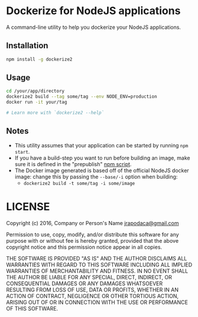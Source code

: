Dockerize for NodeJS applications
=================================

A command-line utility to help you dockerize your NodeJS applications.

## Installation

```sh
npm install -g dockerize2
```

## Usage

```sh
cd /your/app/directory
dockerize2 build --tag some/tag --env NODE_ENV=production
docker run -it your/tag

# Learn more with `dockerize2 --help`
```

## Notes

* This utility assumes that your application can be started by running `npm start`.
* If you have a build-step you want to run before building an image, make sure it is defined in the "prepublish" [npm script](https://docs.npmjs.com/misc/scripts).
* The Docker image generated is based off of the official NodeJS docker image: change this by passing the `--base/-i` option when building:
    * `dockerize2 build -t some/tag -i some/image`

# LICENSE

Copyright (c) 2016, Company or Person's Name <jrapodaca@gmail.com>

Permission to use, copy, modify, and/or distribute this software for any purpose with or without fee is hereby granted, provided that the above copyright notice and this permission notice appear in all copies.

THE SOFTWARE IS PROVIDED "AS IS" AND THE AUTHOR DISCLAIMS ALL WARRANTIES WITH REGARD TO THIS SOFTWARE INCLUDING ALL IMPLIED WARRANTIES OF MERCHANTABILITY AND FITNESS. IN NO EVENT SHALL THE AUTHOR BE LIABLE FOR ANY SPECIAL, DIRECT, INDIRECT, OR CONSEQUENTIAL DAMAGES OR ANY DAMAGES WHATSOEVER RESULTING FROM LOSS OF USE, DATA OR PROFITS, WHETHER IN AN ACTION OF CONTRACT, NEGLIGENCE OR OTHER TORTIOUS ACTION, ARISING OUT OF OR IN CONNECTION WITH THE USE OR PERFORMANCE OF THIS SOFTWARE.
